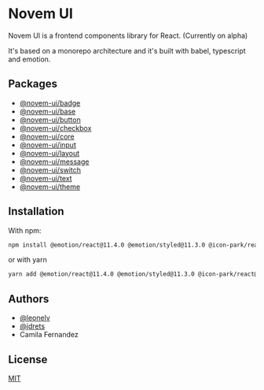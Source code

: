 # Novem UI

Novem UI is a frontend components library for React. (Currently on alpha)

It's based on a monorepo architecture and it's built with babel, typescript and emotion.


## Packages

- [@novem-ui/badge](./packages/badge/README.md)
- [@novem-ui/base](./packages/base/README.md)
- [@novem-ui/button](./packages/button/README.md)
- [@novem-ui/checkbox](./packages/checkbox/README.md)
- [@novem-ui/core](./packages/core/README.md)
- [@novem-ui/input](./packages/input/README.md)
- [@novem-ui/layout](./packages/layout/README.md)
- [@novem-ui/message](./packages/message/README.md)
- [@novem-ui/switch](./packages/switch/README.md)
- [@novem-ui/text](./packages/text/README.md)
- [@novem-ui/theme](./packages/theme/README.md)

## Installation

With npm:
```bash
npm install @emotion/react@11.4.0 @emotion/styled@11.3.0 @icon-park/react@^1.3.3 @novem-ui/core@0.0.1
```
    
or with yarn

```bash
yarn add @emotion/react@11.4.0 @emotion/styled@11.3.0 @icon-park/react@^1.3.3 @novem-ui/core@0.0.1
```


## Authors

- [@leonelv](https://www.github.com/leonelv)
- [@jdrets](https://www.github.com/jdrets)
- Camila Fernandez

## License

[MIT](https://choosealicense.com/licenses/mit/)


